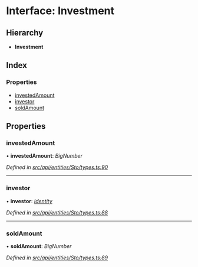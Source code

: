 # Interface: Investment

## Hierarchy

* **Investment**

## Index

### Properties

* [investedAmount](investment.md#investedamount)
* [investor](investment.md#investor)
* [soldAmount](investment.md#soldamount)

## Properties

###  investedAmount

• **investedAmount**: *BigNumber*

*Defined in [src/api/entities/Sto/types.ts:90](https://github.com/PolymathNetwork/polymesh-sdk/blob/959efb76/src/api/entities/Sto/types.ts#L90)*

___

###  investor

• **investor**: *[Identity](../classes/identity.md)*

*Defined in [src/api/entities/Sto/types.ts:88](https://github.com/PolymathNetwork/polymesh-sdk/blob/959efb76/src/api/entities/Sto/types.ts#L88)*

___

###  soldAmount

• **soldAmount**: *BigNumber*

*Defined in [src/api/entities/Sto/types.ts:89](https://github.com/PolymathNetwork/polymesh-sdk/blob/959efb76/src/api/entities/Sto/types.ts#L89)*
